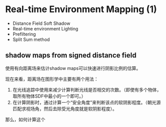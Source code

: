 # Real-time Environment Mapping (1)

- Distance Field Soft Shadow
- Real-time environment Lighting
- Prefiltering
- Split Sum method

## shadow maps from signed distance field

使用有向距离场来估计shadow maps可以快速进行阴影比例的估算。

现在来看，距离场在图形学中主要有两个用法：

1. 在光线追踪中使用来减少计算判断光线是否相交的次数。（即使有多个物体，取所有物体SDF中最小的一个即可。）
2. 在计算阴影时，通过计算一个“安全角度”来判断该点的软阴影程度。（朝光源匹配求视场角，然后去除受光角度就是软阴影程度）。

那么，如何计算这个